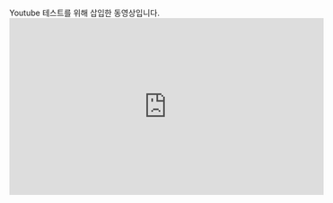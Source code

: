 <script async src="//pagead2.googlesyndication.com/pagead/js/adsbygoogle.js"></script>
<!-- github text 광고 -->
<ins class="adsbygoogle"
     style="display:inline-block;width:728px;height:90px"
     data-ad-client="ca-pub-7500017475798377"
     data-ad-slot="8121882633"></ins>
<script>
(adsbygoogle = window.adsbygoogle || []).push({});
</script>

<BR>
Youtube 테스트를 위해 삽입한 동영상입니다.
<BR>

<iframe width="560" height="315" src="https://www.youtube.com/embed/toHP1OdtITg" frameborder="0" allow="accelerometer; autoplay; encrypted-media; gyroscope; picture-in-picture" allowfullscreen></iframe>
